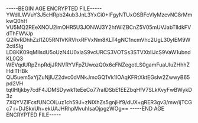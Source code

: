 -----BEGIN AGE ENCRYPTED FILE-----
YWdlLWVuY3J5cHRpb24ub3JnL3YxCi0+IFgyNTUxOSBFcVIyMzcvNC8rMmkwQ0hH
VU5MQ2REeXNOU2lmOHR5U3JONWJ3Y2htWlZBCnZ5V05mUVJabTlIdkFVdThFWVJp
Q2RvRDhhZzI1Z05RN1VKRVhxRFVxNm8KLT4gNC1ncmVhc2UgL30yIEM9W2ctISIg
LD8KK09qMllsdU5oUzN4U0xlaS9vcURCS3VOTSs3STVXbllJcS9VaW1ubndKL0Q3
WEVqdURpZnpRdjJRNVRYVFpZUwozQ0x6cFNZegotLS0gamFuaUluZHhhZHdiTHBk
QU5uem5xYjZuNjlUZ2dvc0dVNkJmcGQ1Vk1lOAqKFRtXktEGslw2ZwwyB65pd2VH
tqtlHtjkby7cdF4JDMSDywk1teEeCo77raIDSbE1EEZbqHfV7SLkKvyFwBWykD3z
7XQYVZIFcsfUNCOILuz1ch59J+zNIXhZs5gnjHf9/dUX+gRER3gv3/mw/ijTCGc7
r+DJSkxUh+ekUAJHRhpMvuhIsaOjpgzWOg==
-----END AGE ENCRYPTED FILE-----
